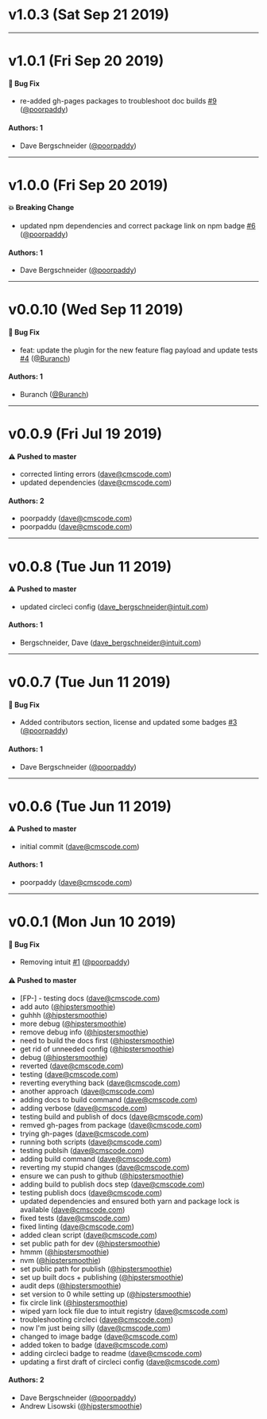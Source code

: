 # v1.0.3 (Sat Sep 21 2019)



---

# v1.0.1 (Fri Sep 20 2019)

#### 🐛  Bug Fix

- re-added gh-pages packages to troubleshoot doc builds [#9](https://github.com/intuit/LD-React-Components/pull/9) ([@poorpaddy](https://github.com/poorpaddy))

#### Authors: 1

- Dave Bergschneider ([@poorpaddy](https://github.com/poorpaddy))

---

# v1.0.0 (Fri Sep 20 2019)

#### 💥  Breaking Change

- updated npm dependencies and correct package link on npm badge [#6](https://github.com/intuit/LD-React-Components/pull/6) ([@poorpaddy](https://github.com/poorpaddy))

#### Authors: 1

- Dave Bergschneider ([@poorpaddy](https://github.com/poorpaddy))

---

# v0.0.10 (Wed Sep 11 2019)

#### 🐛  Bug Fix

- feat: update the plugin for the new feature flag payload and update tests [#4](https://github.com/intuit/LD-React-Components/pull/4) ([@Buranch](https://github.com/Buranch))

#### Authors: 1

- Buranch ([@Buranch](https://github.com/Buranch))

---

# v0.0.9 (Fri Jul 19 2019)

#### ⚠️  Pushed to master

- corrected linting errors  (dave@cmscode.com)
- updated dependencies  (dave@cmscode.com)

#### Authors: 2

- poorpaddy (dave@cmscode.com)
- poorpaddu (dave@cmscode.com)

---

# v0.0.8 (Tue Jun 11 2019)

#### ⚠️  Pushed to master

- updated circleci config  (dave_bergschneider@intuit.com)

#### Authors: 1

- Bergschneider, Dave (dave_bergschneider@intuit.com)

---

# v0.0.7 (Tue Jun 11 2019)

#### 🐛  Bug Fix

- Added contributors section, license and updated some badges [#3](https://github.com/intuit/LD-React-Components/pull/3) ([@poorpaddy](https://github.com/poorpaddy))

#### Authors: 1

- Dave Bergschneider ([@poorpaddy](https://github.com/poorpaddy))

---

# v0.0.6 (Tue Jun 11 2019)

#### ⚠️  Pushed to master

- initial commit  (dave@cmscode.com)

#### Authors: 1

- poorpaddy (dave@cmscode.com)

---

# v0.0.1 (Mon Jun 10 2019)

#### 🐛  Bug Fix

- Removing intuit [#1](https://github.com/intuit/LD-React-Components/pull/1) ([@poorpaddy](https://github.com/poorpaddy))

#### ⚠️  Pushed to master

- [FP-] - testing docs  (dave@cmscode.com)
- add auto  ([@hipstersmoothie](https://github.com/hipstersmoothie))
- guhhh  ([@hipstersmoothie](https://github.com/hipstersmoothie))
- more debug  ([@hipstersmoothie](https://github.com/hipstersmoothie))
- remove debug info  ([@hipstersmoothie](https://github.com/hipstersmoothie))
- need to build the docs first  ([@hipstersmoothie](https://github.com/hipstersmoothie))
- get rid of unneeded config  ([@hipstersmoothie](https://github.com/hipstersmoothie))
- debug  ([@hipstersmoothie](https://github.com/hipstersmoothie))
- reverted  (dave@cmscode.com)
- testing  (dave@cmscode.com)
- reverting everything back  (dave@cmscode.com)
- another approach  (dave@cmscode.com)
- adding docs to build command  (dave@cmscode.com)
- adding verbose  (dave@cmscode.com)
- testing build and publish of docs  (dave@cmscode.com)
- remved gh-pages from package  (dave@cmscode.com)
- trying gh-pages  (dave@cmscode.com)
- running both scripts  (dave@cmscode.com)
- testing publsih  (dave@cmscode.com)
- adding build command  (dave@cmscode.com)
- reverting my stupid changes  (dave@cmscode.com)
- ensure we can push to github  ([@hipstersmoothie](https://github.com/hipstersmoothie))
- adding build to publish docs step  (dave@cmscode.com)
- testing publish docs  (dave@cmscode.com)
- updated dependencies and ensured both yarn and package lock is available  (dave@cmscode.com)
- fixed tests  (dave@cmscode.com)
- fixed linting  (dave@cmscode.com)
- added clean script  (dave@cmscode.com)
- set public path for dev  ([@hipstersmoothie](https://github.com/hipstersmoothie))
- hmmm  ([@hipstersmoothie](https://github.com/hipstersmoothie))
- nvm  ([@hipstersmoothie](https://github.com/hipstersmoothie))
- set public path for publish  ([@hipstersmoothie](https://github.com/hipstersmoothie))
- set up built docs + publishing  ([@hipstersmoothie](https://github.com/hipstersmoothie))
- audit deps  ([@hipstersmoothie](https://github.com/hipstersmoothie))
- set version to 0 while setting up  ([@hipstersmoothie](https://github.com/hipstersmoothie))
- fix circle link  ([@hipstersmoothie](https://github.com/hipstersmoothie))
- wiped yarn lock file due to intuit registry  (dave@cmscode.com)
- troubleshooting circleci  (dave@cmscode.com)
- now I'm just being silly  (dave@cmscode.com)
- changed to image badge  (dave@cmscode.com)
- added token to badge  (dave@cmscode.com)
- adding circleci badge to readme  (dave@cmscode.com)
- updating a first draft of circleci config  (dave@cmscode.com)

#### Authors: 2

- Dave Bergschneider ([@poorpaddy](https://github.com/poorpaddy))
- Andrew Lisowski ([@hipstersmoothie](https://github.com/hipstersmoothie))